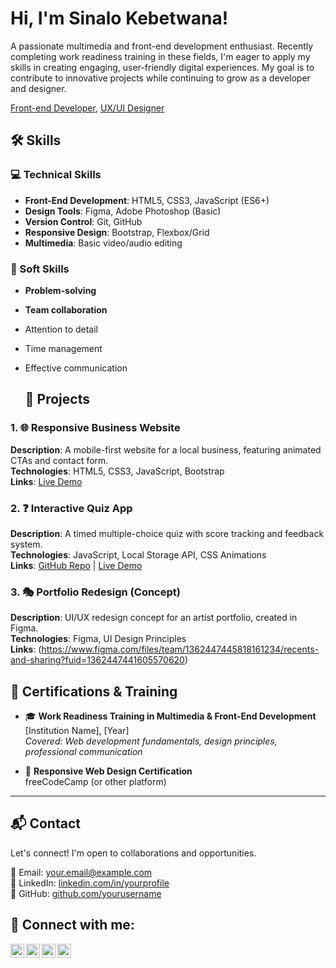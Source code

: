 <h1>Hi, I'm Sinalo Kebetwana! <br/></h1>
<p>A passionate multimedia and front-end development enthusiast. Recently completing work readiness training in these fields, 
  I'm eager to apply my skills in creating engaging, user-friendly digital experiences. My goal is to contribute to innovative projects while continuing to grow as a developer and designer.</p>
  <a href="https://github.com/SinaloLwazi">Front-end Developer</a>, <a href="https://www.linkedin.com/in/Sinalo Kebetwana/">UX/UI Designer</a>

<h2> 🛠️ Skills </h2>

 <h3>💻 Technical Skills </h3>

 - **Front-End Development**: HTML5, CSS3, JavaScript (ES6+)
- **Design Tools**: Figma, Adobe Photoshop (Basic)
- **Version Control**: Git, GitHub
- **Responsive Design**: Bootstrap, Flexbox/Grid
- **Multimedia**: Basic video/audio editing

<h3> 🌟 Soft Skills  </h3>

- **Problem-solving**
- **Team collaboration**
- Attention to detail
- Time management
- Effective communication

  <h2>🎨 Projects</h2>

### 1. 🌐 Responsive Business Website
**Description**: A mobile-first website for a local business, featuring animated CTAs and contact form.  
**Technologies**: HTML5, CSS3, JavaScript, Bootstrap  
**Links**:  [Live Demo](https://youtu.be/KtvQ5jm7zI0)
### 2. ❓ Interactive Quiz App 
**Description**: A timed multiple-choice quiz with score tracking and feedback system.  
**Technologies**: JavaScript, Local Storage API, CSS Animations  
**Links**: [GitHub Repo](#) | [Live Demo](#)

### 3. 🎭 Portfolio Redesign (Concept)
**Description**: UI/UX redesign concept for an artist portfolio, created in Figma.  
**Technologies**: Figma, UI Design Principles  
**Links**: (https://www.figma.com/files/team/1362447445818161234/recents-and-sharing?fuid=1362447441605570620)

## 📜 Certifications & Training  
- 🎓 **Work Readiness Training in Multimedia & Front-End Development** 
  [Institution Name], [Year]  
  *Covered: Web development fundamentals, design principles, professional communication*

- 📱 **Responsive Web Design Certification**  
  freeCodeCamp (or other platform)  

---

## 📬 Contact  

Let's connect! I'm open to collaborations and opportunities.  

📧 Email: [your.email@example.com](#)  
🔗 LinkedIn: [linkedin.com/in/yourprofile](#)  
🐙 GitHub: [github.com/yourusername](#)  



<h2> 🤳 Connect with me:</h2>

[<img align="left" alt="JoshMadakor | YouTube" width="22px" src="https://cdn.jsdelivr.net/npm/simple-icons@v3/icons/youtube.svg" />][youtube]
[<img align="left" alt="JoshMadakor | Twitter" width="22px" src="https://cdn.jsdelivr.net/npm/simple-icons@v3/icons/twitter.svg" />][twitter]
[<img align="left" alt="JoshMadakor | LinkedIn" width="22px" src="https://cdn.jsdelivr.net/npm/simple-icons@v3/icons/linkedin.svg" />][linkedin]
[<img align="left" alt="JoshMadakor | Instagram" width="22px" src="https://cdn.jsdelivr.net/npm/simple-icons@v3/icons/instagram.svg" />][instagram]

[twitter]: https://twitter.com/joshmadakor
[youtube]: https://www.youtube.com/c/joshmadakor
[instagram]: https://www.instagram.com/joshmadakor/
[linkedin]: https://linkedin.com/in/joshmadakor

